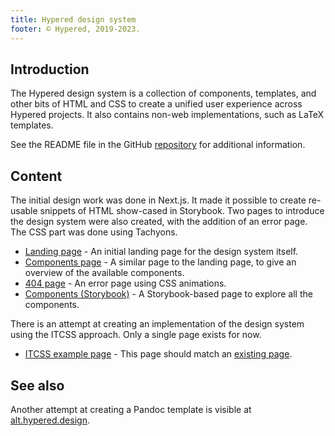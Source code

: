 ```yaml
---
title: Hypered design system
footer: © Hypered, 2019-2023.
---
```



## Introduction

The Hypered design system is a collection of components, templates, and other
bits of HTML and CSS to create a unified user experience across Hypered
projects. It also contains non-web implementations, such as LaTeX templates.

See the README file in the GitHub
[repository](https://github.com/hypered/design) for additional information.

## Content

The initial design work was done in Next.js. It made it possible to create
re-usable snippets of HTML show-cased in Storybook. Two pages to introduce the
design system were also created, with the addition of an error page. The CSS
part was done using Tachyons.

- [Landing page](landing/) - An initial landing page for the design system
  itself.
- [Components page](components/) - A similar page to the landing page, to give
  an overview of the available components.
- [404 page](404/) - An error page using CSS animations.
- [Components (Storybook)](storybook/) - A Storybook-based page to explore all
  the components.

There is an attempt at creating an implementation of the design system using
the ITCSS approach. Only a single page exists for now.

- [ITCSS example page](static-binaries.html) - This page should match an
  [existing page](https://noteed.com/notes/static-binaries.html).

## See also

Another attempt at creating a Pandoc template is visible at
[alt.hypered.design](https://alt.hypered.design).
